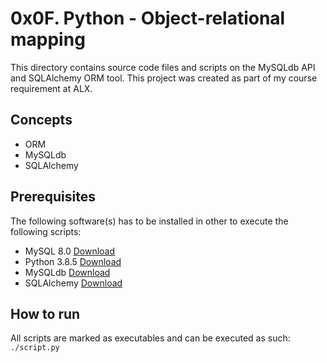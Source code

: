 # 0x0F. Python - Object-relational mapping
This directory contains source code files and scripts on the MySQLdb API and SQLAlchemy ORM tool. This project was created as part of my course requirement at ALX.

## Concepts
* ORM
* MySQLdb
* SQLAlchemy

## Prerequisites
The following software(s) has to be installed in other to execute the following scripts:
* MySQL 8.0 [Download](https://dev.mysql.com/downloads/installer/)
* Python 3.8.5 [Download](https://www.python.org/downloads/)
* MySQLdb [Download](https://stackoverflow.com/questions/25865270/how-to-install-python-mysqldb-module-using-pip)
* SQLAlchemy [Download](https://pypi.org/project/SQLAlchemy/)

## How to run
All scripts are marked as executables and can be executed as such: `./script.py`
